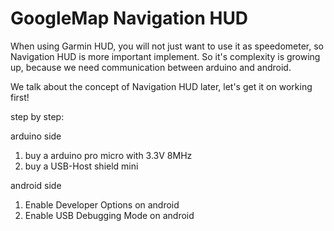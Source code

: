# GoogleMap Navigation HUD

When using Garmin HUD, you will not just want to use it as speedometer, so Navigation HUD is more important implement.
So it's complexity is growing up, because we need communication between arduino and android.

We talk about the concept of Navigation HUD later, let's get it on working first!

step by step:

arduino side
1. buy a arduino pro micro with 3.3V 8MHz
2. buy a USB-Host shield mini

android side
1. Enable Developer Options on android
2. Enable USB Debugging Mode on android

